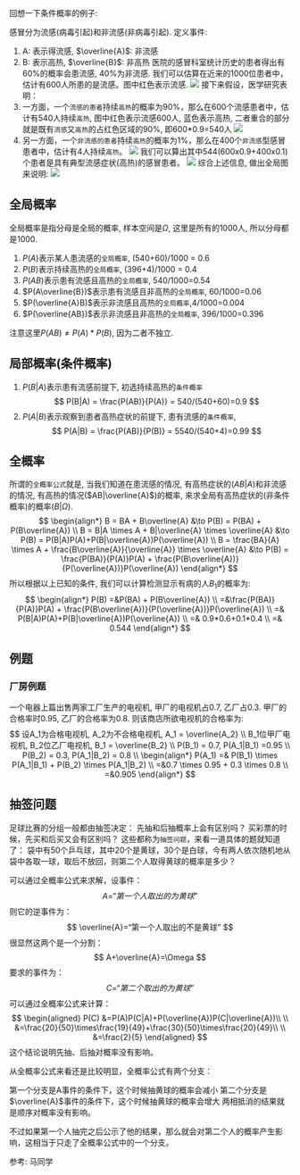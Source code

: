 回想一下条件概率的例子:

感冒分为流感(病毒引起)和非流感(非病毒引起). 
定义事件:
1. A: 表示得流感, $\overline{A}$: 非流感
2. B: 表示高热, $\overline{B}$: 非高热
医院的感冒科室统计历史的患者得出有60%的概率会患流感, 40%为非流感. 我们可以估算在近来的1000位患者中，估计有600人所患的是流感。图中红色表示流感.
![](./probability_全概率/100.png)
接下来假设，医学研究表明：
1. 一方面，一个`流感的患者`持续`高热`的概率为90%，那么在600个流感患者中，估计有540人持续`高热`, 图中红色表示流感600人, 蓝色表示高热, 二者重合的部分就是既有`流感`又`高热`的占红色区域的90%, 即600*0.9=540人
![](./probability_全概率/200.png)
2. 另一方面，一个`非流感的患者`持续`高热`的概率为1%，那么在400个`非流感`型感冒患者中，估计有4人持续`高热`。
![](./probability_全概率/300.png)
我们可以算出其中544(600x0.9+400x0.1)个患者是具有典型流感症状(高热)的感冒患者。
![](./probability_全概率/400.png)
综合上述信息, 做出全局图来说明:
![](./probability_全概率/600.png)

## 全局概率
全局概率是指分母是全局的概率, 样本空间是$\Omega$, 这里是所有的1000人, 所以分母都是1000.
1. $P(A)$表示某人患流感的`全局概率`, (540+60)/1000 = 0.6
2. $P(B)$表示持续高热的`全局概率`, (396+4)/1000 = 0.4
3. $P(AB)$表示患有流感且高热的`全局概率`, 540/1000=0.54
8. $P(A\overline{B})$表示患有流感且非高热的`全局概率`, 60/1000=0.06
9. $P(\overline{A}B)$表示非流感且高热的`全局概率`,4/1000=0.004
10. $P(\overline{AB})$表示非流感且非高热的`全局概率`, 396/1000=0.396

注意这里$P(AB) \neq P(A)*P(B)$, 因为二者不独立.
## 局部概率(条件概率)
1. $P(B|A)$表示患有流感前提下, 初选持续高热的`条件概率`
$$
P(B|A) = \frac{P(AB)}{P(A)} = 540/(540+60)=0.9
$$
1. $P(A|B)$表示观察到患者高热症状的前提下, 患有流感的`条件概率`, 
$$
P(A|B) = \frac{P(AB)}{P(B)} = 5540/(540+4)=0.99
$$


## 全概率
所谓的`全概率公式`就是, 当我们知道在患流感的情况, 有高热症状的($AB|A$)和非流感的情况, 有高热的情况($AB|\overline{A}$)的概率, 来求全局有高热症状的(非条件概率)的概率($B|\Omega$).
$$
\begin{align*}
B = BA + B\overline{A} &\to P(B) = P(BA) + P(B\overline{A})  \\
B = B|A \times A + B|\overline{A} \times \overline{A} &\to P(B) = P(B|A)P(A)+P(B|\overline{A})P(\overline{A})  \\
B = \frac{BA}{A} \times A  +   \frac{B\overline{A}}{\overline{A}} \times \overline{A} &\to P(B) = \frac{P(BA)}{P(A)}P(A) + \frac{P(B\overline{A})}{P(\overline{A})}P(\overline{A}) 
\end{align*}
$$
所以根据以上已知的条件, 我们可以计算检测显示有病的人$B_1$的概率为:
$$
\begin{align*}
    P(B) =&P(BA) + P(B\overline{A})  \\
    =&\frac{P(BA)}{P(A)}P(A) + \frac{P(B\overline{A})}{P(\overline{A})}P(\overline{A})  \\
    =& P(B|A)P(A)+P(B|\overline{A})P(\overline{A})  \\
    =& 0.9*0.6+0.1*0.4  \\
    =& 0.544
\end{align*}
$$


## 例题
### 厂房例题
一个电器上篇出售两家工厂生产的电视机, 甲厂的电视机占0.7, 乙厂占0.3. 甲厂的合格率时0.95, 乙厂的合格率为0.8. 则该商店所欲电视机的合格率为:
$$
设A_1为合格电视机, A_2为不合格电视机, A_1 = \overline{A_2} \\
B_1位甲厂电视机, B_2位乙厂电视机, B_1 = \overline{B_2} \\
P(B_1) = 0.7, P(A_1|B_1) =0.95 \\
P(B_2) = 0.3, P(A_1|B_2) = 0.8 \\
\begin{align*}
P(A_1) =& P(B_1) \times P(A_1|B_1) + P(B_2) \times P(A_1|B_2) \\
=&0.7 \times 0.95 + 0.3 \times 0.8  \\
=&0.905
\end{align*}
$$

## 抽签问题
足球比赛的分组一般都由抽签决定：
先抽和后抽概率上会有区别吗？
买彩票的时候，先买和后买又会有区别吗？
这些都称为`抽签问题`，来看一道具体的题就知道了：
袋中有50个乒乓球，其中20个是黄球，30个是白球，今有两人依次随机地从袋中各取一球，取后不放回，则第二个人取得黄球的概率是多少？

可以通过全概率公式来求解，设事件：
$$
A=“第一个人取出的为黄球”
$$
则它的逆事件为：
$$
\overline{A}=“第一个人取出的不是黄球”
$$
很显然这两个是一个分割：
$$
A+\overline{A}=\Omega
$$
要求的事件为：
$$
C=“第二个取出的为黄球”
$$
可以通过全概率公式来计算：
$$
\begin{aligned}
    P(C)
        &=P(A)P(C|A)+P(\overline{A})P(C|\overline{A})\\
        \\
        &=\frac{20}{50}\times\frac{19}{49}+\frac{30}{50}\times\frac{20}{49}\\
        \\
        &=\frac{2}{5}
\end{aligned}
$$
这个结论说明先抽、后抽对概率没有影响。

从全概率公式来看还是比较明显，全概率公式有两个分支：

第一个分支是A事件的条件下，这个时候抽黄球的概率会减小
第二个分支是$\overline{A}$事件的条件下，这个时候抽黄球的概率会增大
两相抵消的结果就是顺序对概率没有影响。

不过如果第一个人抽完之后公示了他的结果，那么就会对第二个人的概率产生影响，这相当于只走了全概率公式中的一个分支。

参考:
马同学